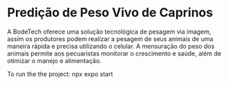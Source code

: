 # Predição de Peso Vivo de Caprinos

A BodeTech  oferece uma solução tecnológica de pesagem via imagem, assim os produtores podem realizar a pesagem de seus animais de uma maneira rápida e precisa utilizando o celular. A mensuração do peso dos animais permite aos pecuaristas monitorar o crescimento e saúde, além de otimizar o manejo e alimentação.

To run the the project: npx expo start
